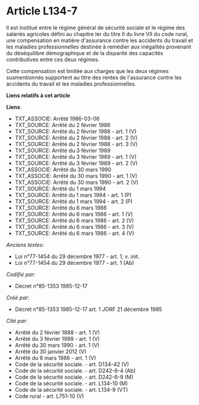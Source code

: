 # Article L134-7

Il est institué entre le régime général de sécurité sociale et le régime des salariés agricoles défini au chapitre Ier du
titre II du livre VII du code rural, une compensation en matière d'assurance contre les accidents du travail et les maladies
professionnelles destinée à remédier aux inégalités provenant du déséquilibre démographique et de la disparité des capacités
contributives entre ces deux régimes. 

Cette compensation est limitée aux charges que les deux régimes susmentionnés supportent au titre des rentes de l'assurance
contre les accidents du travail et les maladies professionnelles.

**Liens relatifs à cet article**

**Liens**:

  - TXT_ASSOCIE: Arrêté 1986-03-06
  - TXT_SOURCE: Arrêté du 2 février 1988
  - TXT_SOURCE: Arrêté du 2 février 1988 - art. 1 (V)
  - TXT_SOURCE: Arrêté du 2 février 1988 - art. 2 (V)
  - TXT_SOURCE: Arrêté du 2 février 1988 - art. 3 (V)
  - TXT_SOURCE: Arrêté du 3 février 1989
  - TXT_SOURCE: Arrêté du 3 février 1989 - art. 1 (V)
  - TXT_SOURCE: Arrêté du 3 février 1989 - art. 2 (V)
  - TXT_ASSOCIE: Arrêté du 30 mars 1990
  - TXT_ASSOCIE: Arrêté du 30 mars 1990 - art. 1 (V)
  - TXT_ASSOCIE: Arrêté du 30 mars 1990 - art. 2 (V)
  - TXT_SOURCE: Arrêté du 1 mars 1994
  - TXT_SOURCE: Arrêté du 1 mars 1994 - art. 1 (P)
  - TXT_SOURCE: Arrêté du 1 mars 1994 - art. 2 (P)
  - TXT_SOURCE: Arrêté du 6 mars 1986
  - TXT_SOURCE: Arrêté du 6 mars 1986 - art. 1 (V)
  - TXT_SOURCE: Arrêté du 6 mars 1986 - art. 2 (V)
  - TXT_SOURCE: Arrêté du 6 mars 1986 - art. 3 (V)
  - TXT_SOURCE: Arrêté du 6 mars 1986 - art. 4 (V)

_Anciens textes_:

  - Loi n°77-1454 du 29 décembre 1977 - art. 1, v. init.
  - Loi n°77-1454 du 29 décembre 1977 - art. 1 (Ab)

_Codifié par_:

  - Décret n°85-1353 1985-12-17

_Créé par_:

  - Décret n°85-1353 1985-12-17 art. 1 JORF 21 décembre 1985

_Cité par_:

  - Arrêté du 2 février 1988 - art. 1 (V)
  - Arrêté du 3 février 1989 - art. 1 (V)
  - Arrêté du 30 mars 1990 - art. 1 (V)
  - Arrêté du 30 janvier 2012 (V)
  - Arrêté du 6 mars 1986 - art. 1 (V)
  - Code de la sécurité sociale. - art. D134-42 (V)
  - Code de la sécurité sociale. - art. D242-6-4 (Ab)
  - Code de la sécurité sociale. - art. D242-6-9 (M)
  - Code de la sécurité sociale. - art. L134-10 (M)
  - Code de la sécurité sociale. - art. L134-9 (VT)
  - Code rural - art. L751-10 (V)
